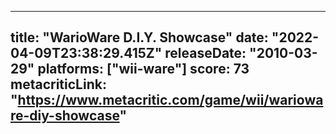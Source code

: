 
---
title: "WarioWare D.I.Y. Showcase"
date: "2022-04-09T23:38:29.415Z"
releaseDate: "2010-03-29"
platforms: ["wii-ware"]
score: 73
metacriticLink: "https://www.metacritic.com/game/wii/warioware-diy-showcase"
---
